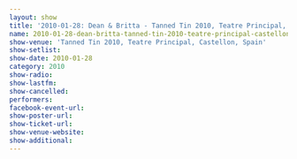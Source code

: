 ```yaml
---
layout: show
title: '2010-01-28: Dean & Britta - Tanned Tin 2010, Teatre Principal, Castellon, Spain'
name: 2010-01-28-dean-britta-tanned-tin-2010-teatre-principal-castellon-spain
show-venue: 'Tanned Tin 2010, Teatre Principal, Castellon, Spain'
show-setlist: 
show-date: 2010-01-28
category: 2010
show-radio: 
show-lastfm: 
show-cancelled: 
performers: 
facebook-event-url: 
show-poster-url: 
show-ticket-url: 
show-venue-website: 
show-additional: 
---
```


